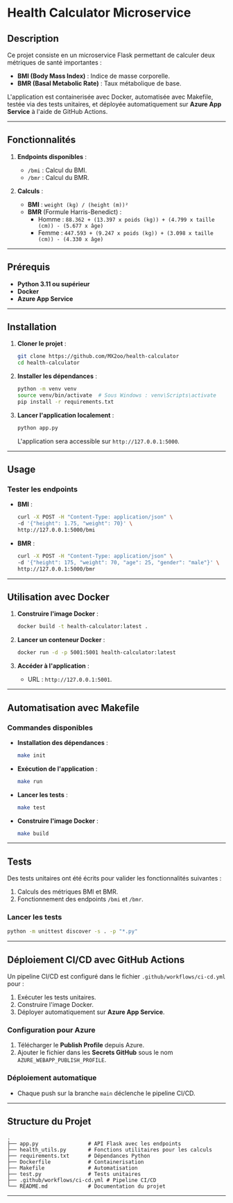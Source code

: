 # Health Calculator Microservice

## Description
Ce projet consiste en un microservice Flask permettant de calculer deux métriques de santé importantes :
- **BMI (Body Mass Index)** : Indice de masse corporelle.
- **BMR (Basal Metabolic Rate)** : Taux métabolique de base.

L'application est containerisée avec Docker, automatisée avec Makefile, testée via des tests unitaires, et déployée automatiquement sur **Azure App Service** à l'aide de GitHub Actions.

---

## Fonctionnalités
1. **Endpoints disponibles** :
   - `/bmi` : Calcul du BMI.
   - `/bmr` : Calcul du BMR.

2. **Calculs** :
   - **BMI** : `weight (kg) / (height (m))²`
   - **BMR** (Formule Harris-Benedict) :
     - Homme : `88.362 + (13.397 x poids (kg)) + (4.799 x taille (cm)) - (5.677 x âge)`
     - Femme : `447.593 + (9.247 x poids (kg)) + (3.098 x taille (cm)) - (4.330 x âge)`

---

## Prérequis
- **Python 3.11 ou supérieur**
- **Docker**
- **Azure App Service**

---

## Installation

1. **Cloner le projet** :
   ```bash
   git clone https://github.com/MX2oo/health-calculator
   cd health-calculator
   ```

2. **Installer les dépendances** :
   ```bash
   python -m venv venv
   source venv/bin/activate  # Sous Windows : venv\Scripts\activate
   pip install -r requirements.txt
   ```

3. **Lancer l'application localement** :
   ```bash
   python app.py
   ```
   L'application sera accessible sur `http://127.0.0.1:5000`.

---

## Usage

### Tester les endpoints
- **BMI** :
  ```bash
  curl -X POST -H "Content-Type: application/json" \
  -d '{"height": 1.75, "weight": 70}' \
  http://127.0.0.1:5000/bmi
  ```

- **BMR** :
  ```bash
  curl -X POST -H "Content-Type: application/json" \
  -d '{"height": 175, "weight": 70, "age": 25, "gender": "male"}' \
  http://127.0.0.1:5000/bmr
  ```

---

## Utilisation avec Docker

1. **Construire l'image Docker** :
   ```bash
   docker build -t health-calculator:latest .
   ```

2. **Lancer un conteneur Docker** :
   ```bash
   docker run -d -p 5001:5001 health-calculator:latest
   ```

3. **Accéder à l'application** :
   - URL : `http://127.0.0.1:5001`.

---

## Automatisation avec Makefile

### Commandes disponibles
- **Installation des dépendances** :
  ```bash
  make init
  ```
- **Exécution de l'application** :
  ```bash
  make run
  ```
- **Lancer les tests** :
  ```bash
  make test
  ```
- **Construire l'image Docker** :
  ```bash
  make build
  ```

---

## Tests

Des tests unitaires ont été écrits pour valider les fonctionnalités suivantes :
1. Calculs des métriques BMI et BMR.
2. Fonctionnement des endpoints `/bmi` et `/bmr`.

### Lancer les tests
```bash
python -m unittest discover -s . -p "*.py"
```

---

## Déploiement CI/CD avec GitHub Actions

Un pipeline CI/CD est configuré dans le fichier `.github/workflows/ci-cd.yml` pour :
1. Exécuter les tests unitaires.
2. Construire l'image Docker.
3. Déployer automatiquement sur **Azure App Service**.

### Configuration pour Azure
1. Télécharger le **Publish Profile** depuis Azure.
2. Ajouter le fichier dans les **Secrets GitHub** sous le nom `AZURE_WEBAPP_PUBLISH_PROFILE`.

### Déploiement automatique
- Chaque push sur la branche `main` déclenche le pipeline CI/CD.

---

## Structure du Projet
```plaintext
.
├── app.py                # API Flask avec les endpoints
├── health_utils.py       # Fonctions utilitaires pour les calculs
├── requirements.txt      # Dépendances Python
├── Dockerfile            # Containerisation
├── Makefile              # Automatisation
├── test.py               # Tests unitaires
├── .github/workflows/ci-cd.yml # Pipeline CI/CD
└── README.md             # Documentation du projet
```

---